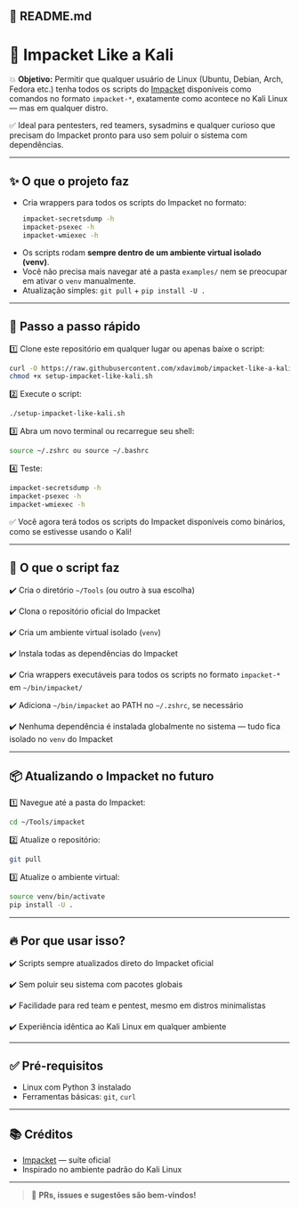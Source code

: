 ## 📄 README.md


# 🐍 Impacket Like a Kali

💥 **Objetivo:** Permitir que qualquer usuário de Linux (Ubuntu, Debian, Arch, Fedora etc.) tenha todos os scripts do [Impacket](https://github.com/fortra/impacket) disponíveis como comandos no formato `impacket-*`, exatamente como acontece no Kali Linux — mas em qualquer distro.

✅ Ideal para pentesters, red teamers, sysadmins e qualquer curioso que precisam do Impacket pronto para uso sem poluir o sistema com dependências.

---

## ✨ O que o projeto faz

- Cria wrappers para todos os scripts do Impacket no formato:
  ```bash
  impacket-secretsdump -h
  impacket-psexec -h
  impacket-wmiexec -h
  ```


* Os scripts rodam **sempre dentro de um ambiente virtual isolado (venv)**.
* Você não precisa mais navegar até a pasta `examples/` nem se preocupar em ativar o `venv` manualmente.
* Atualização simples: `git pull` + `pip install -U .`

---

## 🚀 Passo a passo rápido

1️⃣ Clone este repositório em qualquer lugar ou apenas baixe o script:

```bash
curl -O https://raw.githubusercontent.com/xdavimob/impacket-like-a-kali/main/setup-impacket-like-kali.sh
chmod +x setup-impacket-like-kali.sh
```

2️⃣ Execute o script:

```bash
./setup-impacket-like-kali.sh
```

3️⃣ Abra um novo terminal ou recarregue seu shell:

```bash
source ~/.zshrc ou source ~/.bashrc
```

4️⃣ Teste:

```bash
impacket-secretsdump -h
impacket-psexec -h
impacket-wmiexec -h
```

✅ Você agora terá todos os scripts do Impacket disponíveis como binários, como se estivesse usando o Kali!

---

## 🔎 O que o script faz

✔️ Cria o diretório `~/Tools` (ou outro à sua escolha)

✔️ Clona o repositório oficial do Impacket

✔️ Cria um ambiente virtual isolado (`venv`)

✔️ Instala todas as dependências do Impacket

✔️ Cria wrappers executáveis para todos os scripts no formato `impacket-*` em `~/bin/impacket/`

✔️ Adiciona `~/bin/impacket` ao PATH no `~/.zshrc`, se necessário

✔️ Nenhuma dependência é instalada globalmente no sistema — tudo fica isolado no `venv` do Impacket

---

## 📦 Atualizando o Impacket no futuro

1️⃣ Navegue até a pasta do Impacket:

```bash
cd ~/Tools/impacket
```

2️⃣ Atualize o repositório:

```bash
git pull
```

3️⃣ Atualize o ambiente virtual:

```bash
source venv/bin/activate
pip install -U .
```

---

## 🔥 Por que usar isso?

✔️ Scripts sempre atualizados direto do Impacket oficial

✔️ Sem poluir seu sistema com pacotes globais

✔️ Facilidade para red team e pentest, mesmo em distros minimalistas

✔️ Experiência idêntica ao Kali Linux em qualquer ambiente

---

## ✅ Pré-requisitos

* Linux com Python 3 instalado
* Ferramentas básicas: `git`, `curl`

---

## 📚 Créditos

* [Impacket](https://github.com/fortra/impacket) — suíte oficial
* Inspirado no ambiente padrão do Kali Linux

---

> 🚀 **PRs, issues e sugestões são bem-vindos!**

